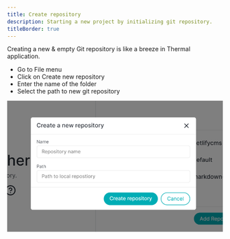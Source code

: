 ```yaml
---
title: Create repository
description: Starting a new project by initializing git repository.
titleBorder: true
---
```


Creating a new & empty Git repository is like a breeze in Thermal application.

- Go to File menu
- Click on Create new repository
- Enter the name of the folder
- Select the path to new git repository

![Create new repository modal](./images/create-new-repository-modal.png)
